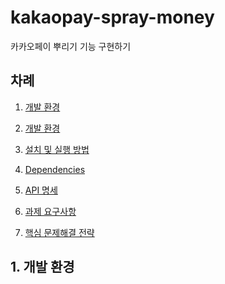 # kakaopay-spray-money

카카오페이 뿌리기 기능 구현하기

## 차례
1. [개발 환경](#dev-env)


1. [개발 환경](#dev-spec)
2. [설치 및 실행 방법](#installation)
3. [Dependencies](#dependencies)
4. [API 명세](#api-spec)
5. [과제 요구사항](#requirement)
6. [핵심 문제해결 전략](#solution)

<h2 id="dev-spec">
1. 개발 환경
</h2>
